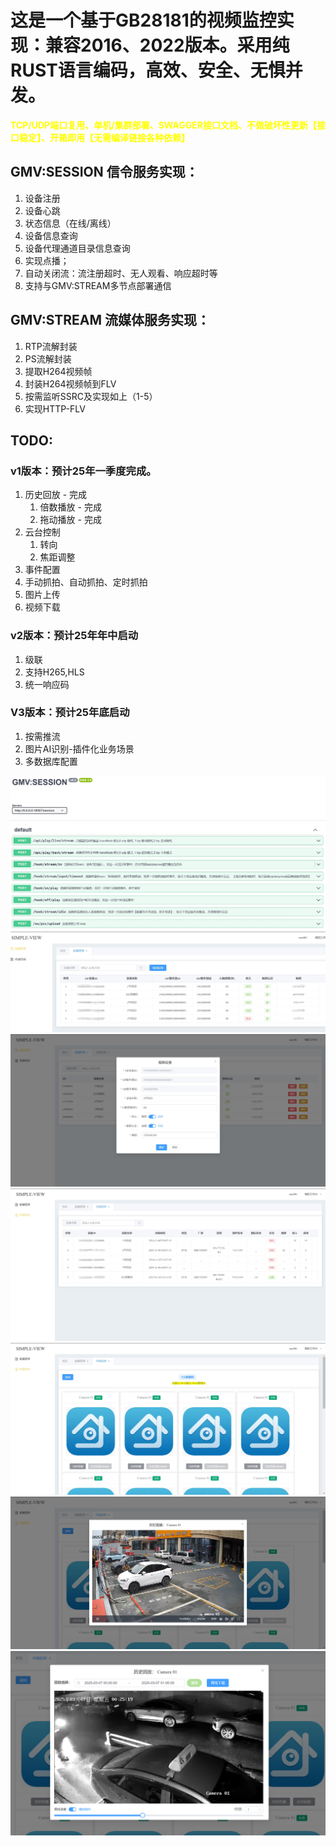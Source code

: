 # 这是一个基于GB28181的视频监控实现：兼容2016、2022版本。采用纯RUST语言编码，高效、安全、无惧并发。

**<font color=yellow>TCP/UDP端口复用、单机/集群部署、SWAGGER接口文档、不做破坏性更新【接口稳定】、开箱即用【无需编译链接各种依赖】</font>**

## GMV:SESSION 信令服务实现：
1. 设备注册
2. 设备心跳
3. 状态信息（在线/离线）
4. 设备信息查询
5. 设备代理通道目录信息查询
6. 实现点播；
7. 自动关闭流：流注册超时、无人观看、响应超时等
8. 支持与GMV:STREAM多节点部署通信

## GMV:STREAM 流媒体服务实现：
1. RTP流解封装
2. PS流解封装
3. 提取H264视频帧
4. 封装H264视频帧到FLV
5. 按需监听SSRC及实现如上（1-5）
6. 实现HTTP-FLV

## TODO:
### v1版本：预计25年一季度完成。
1. 历史回放 - 完成
    1. 倍数播放 - 完成
    2. 拖动播放 - 完成
2. 云台控制
    1. 转向
    2. 焦距调整
3. 事件配置
4. 手动抓拍、自动抓拍、定时抓拍
5. 图片上传
6. 视频下载
### v2版本：预计25年年中启动
1. 级联
2. 支持H265,HLS
3. 统一响应码
### V3版本：预计25年底启动
1. 按需推流
2. 图片AI识别-插件化业务场景
3. 多数据库配置

![0](./sources/swagger.png "API文档")
![1](./sources/d_list.png "设备目录")
![2](./sources/d_add.png "设备添加")
![3](./sources/c_list.png "设备目录通道")
![4](./sources/c_d_list.png "通道目录操作")
![5](./sources/c_play.png "通道点播")
![5](./sources/playback.png "历史回放")